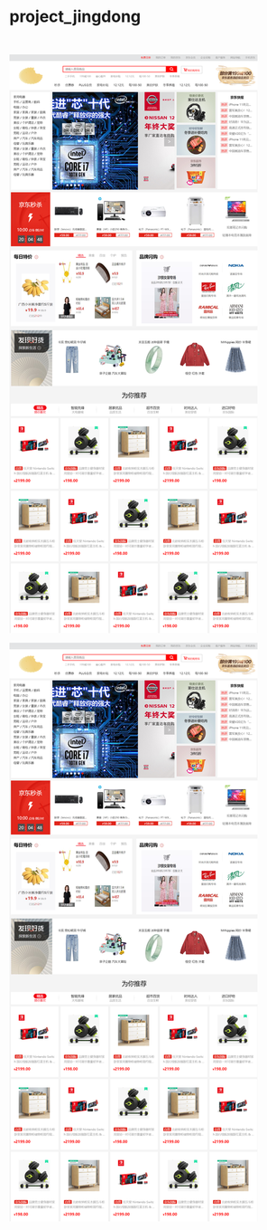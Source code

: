 # project_jingdong
</br>

![read](https://github.com/xixiaweiqing/project_jingdong/blob/master/static/img/readme1.png)
</br>

![xxxx](static/img/readme1.png)
